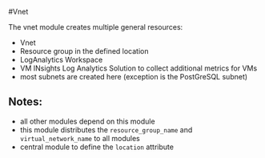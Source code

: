 #Vnet

The vnet module creates multiple general resources:

- Vnet
- Resource group in the defined location
- LogAnalytics Workspace 
- VM INsights Log Analytics Solution to collect additional metrics for VMs
- most subnets are created here (exception is the PostGreSQL subnet)

## Notes:

- all other modules depend on this module
- this module distributes the `resource_group_name` and `virtual_network_name` to all modules 
- central module to define the `location` attribute